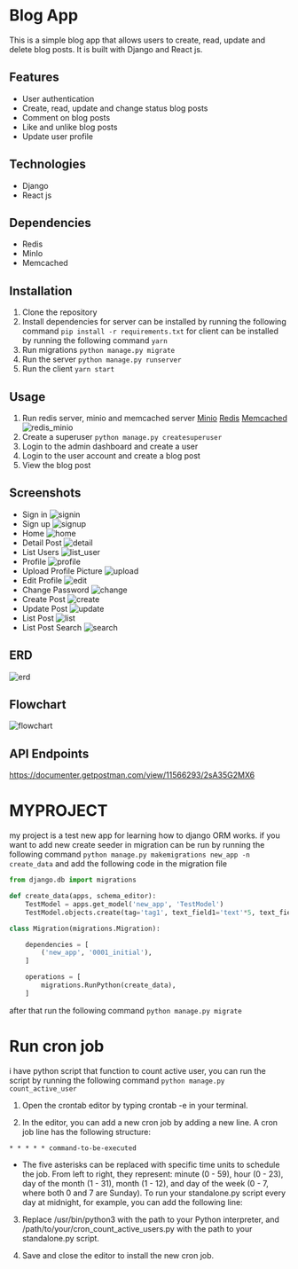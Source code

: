 <!-- i want to make readme for my project -->

# Blog App

This is a simple blog app that allows users to create, read, update and delete blog posts. It is built with Django and React js.

## Features

- User authentication
- Create, read, update and change status blog posts
- Comment on blog posts
- Like and unlike blog posts
- Update user profile

## Technologies

- Django
- React js

## Dependencies

- Redis
- MinIo
- Memcached

## Installation

1. Clone the repository
2. Install dependencies
   for server can be installed by running the following command
   `pip install -r requirements.txt`
   for client can be installed by running the following command
   `yarn`
3. Run migrations
   `python manage.py migrate`
4. Run the server
   `python manage.py runserver`
5. Run the client
   `yarn start`

## Usage

1. Run redis server, minio and memcached server
   [Minio](https://docs.min.io/docs/minio-quickstart-guide.html)
   [Redis](https://redis.io/download)
   [Memcached](https://memcached.org/)
   ![redis_minio](./screenshoot/redis_minio.png)
2. Create a superuser
   `python manage.py createsuperuser`
3. Login to the admin dashboard and create a user
4. Login to the user account and create a blog post
5. View the blog post

## Screenshots

- Sign in
  ![signin](./screenshoot/signin_page.png)
- Sign up
  ![signup](./screenshoot/signup_page.png)
- Home
  ![home](./screenshoot/home_page.png)
- Detail Post
  ![detail](./screenshoot/detail_post.png)
- List Users
  ![list_user](./screenshoot/list_users_page.png)
- Profile
  ![profile](./screenshoot/profile_page.png)
- Upload Profile Picture
  ![upload](./screenshoot/upload_profile_photo.png)
- Edit Profile
  ![edit](./screenshoot/edit_profile.png)
- Change Password
  ![change](./screenshoot/change_password.png)
- Create Post
  ![create](./screenshoot/create_post.png)
- Update Post
  ![update](./screenshoot/edit_post_page.png)
- List Post
  ![list](./screenshoot/list_page_user.png)
- List Post Search
  ![search](./screenshoot/search_post_page.png)

## ERD

![erd](./screenshoot/blog-app-ERD.png)

## Flowchart

![flowchart](./screenshoot/blog-app-flowchart.png)

## API Endpoints

https://documenter.getpostman.com/view/11566293/2sA35G2MX6

# MYPROJECT

my project is a test new app for learning how to django ORM works.
if you want to add new create seeder in migration can be run by running the following command
`python manage.py makemigrations new_app -n create_data`
and add the following code in the migration file

```python
from django.db import migrations

def create_data(apps, schema_editor):
    TestModel = apps.get_model('new_app', 'TestModel')
    TestModel.objects.create(tag='tag1', text_field1='text'*5, text_field2='text'*5)

class Migration(migrations.Migration):

    dependencies = [
        ('new_app', '0001_initial'),
    ]

    operations = [
        migrations.RunPython(create_data),
    ]
```

after that run the following command
`python manage.py migrate`

# Run cron job

i have python script that function to count active user, you can run the script by running the following command
`python manage.py count_active_user`

1. Open the crontab editor by typing crontab -e in your terminal.

2. In the editor, you can add a new cron job by adding a new line. A cron job line has the following structure:

`* * * * * command-to-be-executed`

- The five asterisks can be replaced with specific time units to schedule the job. From left to right, they represent: minute (0 - 59), hour (0 - 23), day of the month (1 - 31), month (1 - 12), and day of the week (0 - 7, where both 0 and 7 are Sunday).
  To run your standalone.py script every day at midnight, for example, you can add the following line:

3. Replace /usr/bin/python3 with the path to your Python interpreter, and /path/to/your/cron_count_active_users.py with the path to your standalone.py script.

4. Save and close the editor to install the new cron job.
